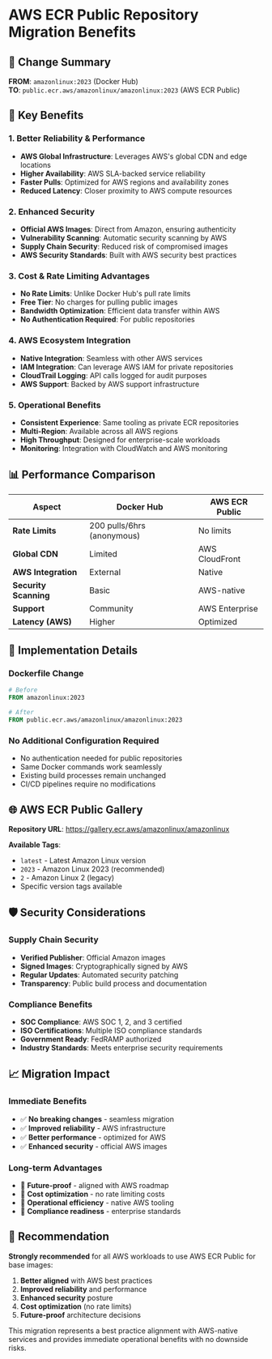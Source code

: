 # AWS ECR Public Repository Migration Benefits

## 🔄 Change Summary
**FROM**: `amazonlinux:2023` (Docker Hub)  
**TO**: `public.ecr.aws/amazonlinux/amazonlinux:2023` (AWS ECR Public)

## 🚀 Key Benefits

### 1. **Better Reliability & Performance**
- **AWS Global Infrastructure**: Leverages AWS's global CDN and edge locations
- **Higher Availability**: AWS SLA-backed service reliability
- **Faster Pulls**: Optimized for AWS regions and availability zones
- **Reduced Latency**: Closer proximity to AWS compute resources

### 2. **Enhanced Security**
- **Official AWS Images**: Direct from Amazon, ensuring authenticity
- **Vulnerability Scanning**: Automatic security scanning by AWS
- **Supply Chain Security**: Reduced risk of compromised images
- **AWS Security Standards**: Built with AWS security best practices

### 3. **Cost & Rate Limiting Advantages**
- **No Rate Limits**: Unlike Docker Hub's pull rate limits
- **Free Tier**: No charges for pulling public images
- **Bandwidth Optimization**: Efficient data transfer within AWS
- **No Authentication Required**: For public repositories

### 4. **AWS Ecosystem Integration**
- **Native Integration**: Seamless with other AWS services
- **IAM Integration**: Can leverage AWS IAM for private repositories
- **CloudTrail Logging**: API calls logged for audit purposes
- **AWS Support**: Backed by AWS support infrastructure

### 5. **Operational Benefits**
- **Consistent Experience**: Same tooling as private ECR repositories
- **Multi-Region**: Available across all AWS regions
- **High Throughput**: Designed for enterprise-scale workloads
- **Monitoring**: Integration with CloudWatch and AWS monitoring

## 📊 Performance Comparison

| Aspect | Docker Hub | AWS ECR Public |
|--------|------------|----------------|
| **Rate Limits** | 200 pulls/6hrs (anonymous) | No limits |
| **Global CDN** | Limited | AWS CloudFront |
| **AWS Integration** | External | Native |
| **Security Scanning** | Basic | AWS-native |
| **Support** | Community | AWS Enterprise |
| **Latency (AWS)** | Higher | Optimized |

## 🔧 Implementation Details

### Dockerfile Change
```dockerfile
# Before
FROM amazonlinux:2023

# After  
FROM public.ecr.aws/amazonlinux/amazonlinux:2023
```

### No Additional Configuration Required
- No authentication needed for public repositories
- Same Docker commands work seamlessly
- Existing build processes remain unchanged
- CI/CD pipelines require no modifications

## 🌐 AWS ECR Public Gallery

**Repository URL**: https://gallery.ecr.aws/amazonlinux/amazonlinux

**Available Tags**:
- `latest` - Latest Amazon Linux version
- `2023` - Amazon Linux 2023 (recommended)
- `2` - Amazon Linux 2 (legacy)
- Specific version tags available

## 🛡️ Security Considerations

### Supply Chain Security
- **Verified Publisher**: Official Amazon images
- **Signed Images**: Cryptographically signed by AWS
- **Regular Updates**: Automated security patching
- **Transparency**: Public build process and documentation

### Compliance Benefits
- **SOC Compliance**: AWS SOC 1, 2, and 3 certified
- **ISO Certifications**: Multiple ISO compliance standards
- **Government Ready**: FedRAMP authorized
- **Industry Standards**: Meets enterprise security requirements

## 📈 Migration Impact

### Immediate Benefits
- ✅ **No breaking changes** - seamless migration
- ✅ **Improved reliability** - AWS infrastructure
- ✅ **Better performance** - optimized for AWS
- ✅ **Enhanced security** - official AWS images

### Long-term Advantages
- 🔮 **Future-proof** - aligned with AWS roadmap
- 🔮 **Cost optimization** - no rate limiting costs
- 🔮 **Operational efficiency** - native AWS tooling
- 🔮 **Compliance readiness** - enterprise standards

## 🎯 Recommendation

**Strongly recommended** for all AWS workloads to use AWS ECR Public for base images:

1. **Better aligned** with AWS best practices
2. **Improved reliability** and performance
3. **Enhanced security** posture
4. **Cost optimization** (no rate limits)
5. **Future-proof** architecture decisions

This migration represents a best practice alignment with AWS-native services and provides immediate operational benefits with no downside risks.
